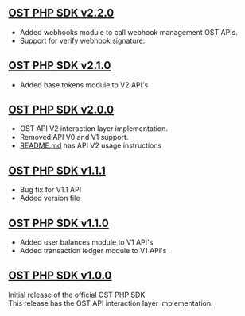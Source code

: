 [OST PHP SDK v2.2.0](https://github.com/ostdotcom/ost-sdk-php/tree/v2.2.0)
---

* Added webhooks module to call webhook management OST APIs.
* Support for verify webhook signature.

[OST PHP SDK v2.1.0](https://github.com/ostdotcom/ost-sdk-php/tree/v2.1.0)
---

* Added base tokens module to V2 API's

[OST PHP SDK v2.0.0](https://github.com/ostdotcom/ost-sdk-php/tree/v2.0.0) 
---
* OST API V2 interaction layer implementation.
* Removed API V0 and V1 support.
* [README.md](README.md) has API V2 usage instructions

[OST PHP SDK v1.1.1](https://github.com/ostdotcom/ost-sdk-php/tree/v1.1.1)
---
* Bug fix for V1.1 API
* Added version file

[OST PHP SDK v1.1.0](https://github.com/ostdotcom/ost-sdk-php/tree/v1.1.0)
---

* Added user balances module to V1 API's
* Added transaction ledger module to V1 API's

[OST PHP SDK v1.0.0](https://github.com/ostdotcom/ost-sdk-php/tree/v1.0.0)
---
Initial release of the official OST PHP SDK<br />
This release has the OST API interaction layer implementation.
